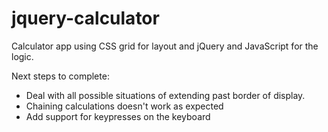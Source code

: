 # jquery-calculator
Calculator app using CSS grid for layout and jQuery and JavaScript for the logic.

Next steps to complete:
* Deal with all possible situations of extending past border of display.
* Chaining calculations doesn't work as expected
* Add support for keypresses on the keyboard
